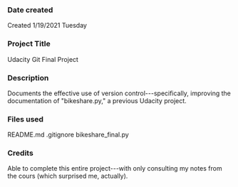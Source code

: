 ### Date created
Created 1/19/2021 Tuesday

### Project Title
Udacity Git Final Project

### Description
Documents the effective use of version control---specifically, improving the documentation of "bikeshare.py," a previous Udacity project.

### Files used
README.md
.gitignore
bikeshare_final.py

### Credits
Able to complete this entire project---with only consulting my notes from the cours (which surprised me, actually).

